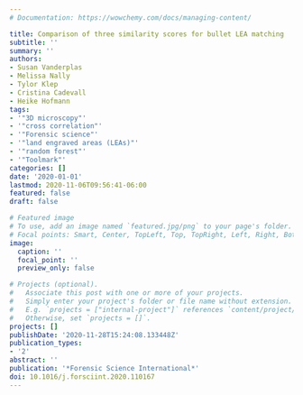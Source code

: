 ```yaml
---
# Documentation: https://wowchemy.com/docs/managing-content/

title: Comparison of three similarity scores for bullet LEA matching
subtitle: ''
summary: ''
authors:
- Susan Vanderplas
- Melissa Nally
- Tylor Klep
- Cristina Cadevall
- Heike Hofmann
tags:
- '"3D microscopy"'
- '"cross correlation"'
- '"Forensic science"'
- '"land engraved areas (LEAs)"'
- '"random forest"'
- '"Toolmark"'
categories: []
date: '2020-01-01'
lastmod: 2020-11-06T09:56:41-06:00
featured: false
draft: false

# Featured image
# To use, add an image named `featured.jpg/png` to your page's folder.
# Focal points: Smart, Center, TopLeft, Top, TopRight, Left, Right, BottomLeft, Bottom, BottomRight.
image:
  caption: ''
  focal_point: ''
  preview_only: false

# Projects (optional).
#   Associate this post with one or more of your projects.
#   Simply enter your project's folder or file name without extension.
#   E.g. `projects = ["internal-project"]` references `content/project/deep-learning/index.md`.
#   Otherwise, set `projects = []`.
projects: []
publishDate: '2020-11-28T15:24:08.133448Z'
publication_types:
- '2'
abstract: ''
publication: '*Forensic Science International*'
doi: 10.1016/j.forsciint.2020.110167
---
```

